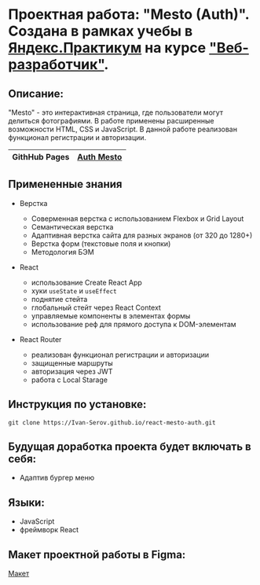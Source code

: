 
# Проектная работа: "Mesto (Auth)". Создана в рамках учебы в [Яндекс.Практикум](https://praktikum.yandex.ru/) на курсе ["Веб-разработчик"](https://praktikum.yandex.ru/web/).

## Описание:

"Mesto" - это интерактивная страница, где пользователи могут делиться фотографиями. В работе применены расширенные возможности HTML, CSS и JavaScript.
В данной работе реализован функционал  регистрации и авторизации.

| **GithHub Pages** | [Auth Mesto](https://Ivan-Serov.github.io/react-mesto-auth/) |
| ----------------- | -------------------------------------------------------------------- |

## Примененные знания
* Верстка
  - Соверменная верстка с использованием Flexbox и Grid Layout
  - Семантическая верстка
  - Адаптивная верстка сайта для разных экранов (от 320 до 1280+)
  - Верстка форм (текстовые поля и кнопки)
  - Методология БЭМ

* React
  - использование Create React App
  - хуки `useState` и `useEffect`
  - поднятие стейта
  - глобальный стейт через React Context
  - управляемые компоненты в элементах формы
  - использование реф для прямого доступа к DOM-элементам

* React Router
  - реализован функционал  регистрации и авторизации
  - защищенные маршруты
  - авторизация через JWT
  - работа с Local Starage


## Инструкция по установке:

```
git clone https://Ivan-Serov.github.io/react-mesto-auth.git
```


## Будущая доработка проекта будет включать в себя:

* Адаптив бургер меню

## Языки:

* JavaScript
* фреймворк React

## Макет проектной работы в Figma:

[Макет](https://www.figma.com/file/5H3gsn5lIGPwzBPby9jAOo/JavaScript.-Sprint-12)